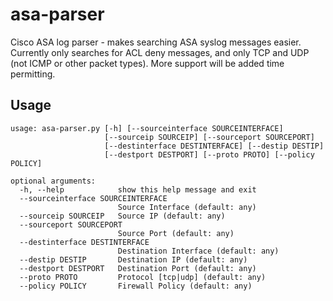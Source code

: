 # asa-parser
Cisco ASA log parser - makes searching ASA syslog messages easier.  Currently only searches for ACL deny messages, and only TCP and UDP (not ICMP or other packet types).  More support will be added time permitting.

## Usage
```
usage: asa-parser.py [-h] [--sourceinterface SOURCEINTERFACE]
                     [--sourceip SOURCEIP] [--sourceport SOURCEPORT]
                     [--destinterface DESTINTERFACE] [--destip DESTIP]
                     [--destport DESTPORT] [--proto PROTO] [--policy POLICY]

optional arguments:
  -h, --help            show this help message and exit
  --sourceinterface SOURCEINTERFACE
                        Source Interface (default: any)
  --sourceip SOURCEIP   Source IP (default: any)
  --sourceport SOURCEPORT
                        Source Port (default: any)
  --destinterface DESTINTERFACE
                        Destination Interface (default: any)
  --destip DESTIP       Destination IP (default: any)
  --destport DESTPORT   Destination Port (default: any)
  --proto PROTO         Protocol [tcp|udp] (default: any)
  --policy POLICY       Firewall Policy (default: any)
```
